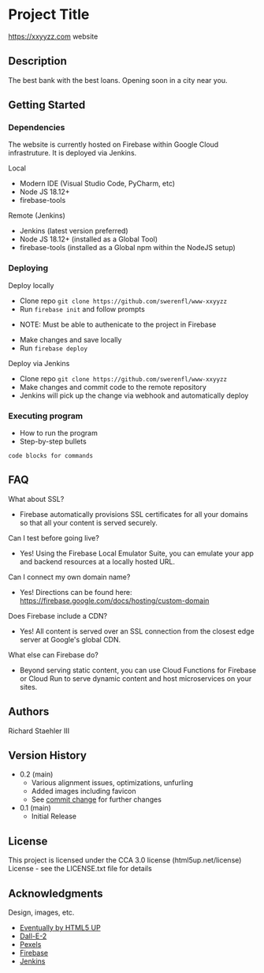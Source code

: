 # Project Title

https://xxyyzz.com website

## Description

The best bank with the best loans. Opening soon in a city near you.

## Getting Started

### Dependencies

The website is currently hosted on Firebase within Google Cloud infrastruture. It is deployed via Jenkins.

Local
* Modern IDE (Visual Studio Code, PyCharm, etc)
* Node JS 18.12+
* firebase-tools

Remote (Jenkins)
* Jenkins (latest version preferred)
* Node JS 18.12+ (installed as a Global Tool)
* firebase-tools (installed as a Global npm within the NodeJS setup)

### Deploying

Deploy locally
* Clone repo `git clone https://github.com/swerenfl/www-xxyyzz`
* Run `firebase init` and follow prompts
 - NOTE: Must be able to authenicate to the project in Firebase
* Make changes and save locally
* Run `firebase deploy`

Deploy via Jenkins
* Clone repo `git clone https://github.com/swerenfl/www-xxyyzz`
* Make changes and commit code to the remote repository
* Jenkins will pick up the change via webhook and automatically deploy

### Executing program

* How to run the program
* Step-by-step bullets
```
code blocks for commands
```

## FAQ

What about SSL?
* Firebase automatically provisions SSL certificates for all your domains so that all your content is served securely.

Can I test before going live?
* Yes! Using the Firebase Local Emulator Suite, you can emulate your app and backend resources at a locally hosted URL.

Can I connect my own domain name?
* Yes! Directions can be found here: https://firebase.google.com/docs/hosting/custom-domain

Does Firebase include a CDN?
* Yes! All content is served over an SSL connection from the closest edge server at Google's global CDN.

What else can Firebase do?
* Beyond serving static content, you can use Cloud Functions for Firebase or Cloud Run to serve dynamic content and host microservices on your sites.


## Authors

Richard Staehler III  

## Version History

* 0.2 (main)
    * Various alignment issues, optimizations, unfurling
    * Added images including favicon
    * See [commit change](https://github.com/swerenfl/www-xxyyzz/commits/main) for further changes
* 0.1 (main)
    * Initial Release

## License

This project is licensed under the CCA 3.0 license (html5up.net/license) License - see the LICENSE.txt file for details

## Acknowledgments

Design, images, etc.
* [Eventually by HTML5 UP](https://html5up.net)
* [Dall-E-2](https://openai.com/product/dall-e-2)
* [Pexels](https://www.pexels.com/search/bank/)
* [Firebase](https://firebase.google.com/docs/hosting)
* [Jenkins](https://www.jenkins.io/)